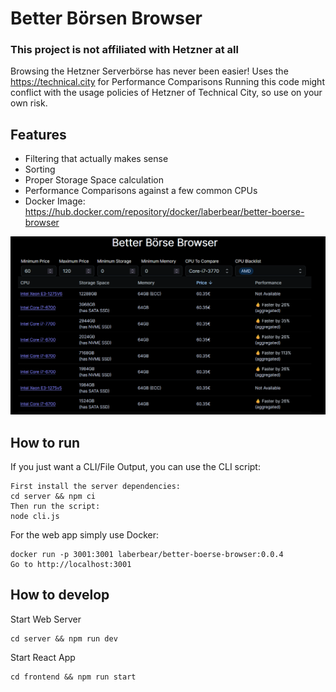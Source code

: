 # Better Börsen Browser

### This project is not affiliated with Hetzner at all

Browsing the Hetzner Serverbörse has never been easier!
Uses the https://technical.city for Performance Comparisons
Running this code might conflict with the usage policies of Hetzner of Technical City, so use on your own risk.

## Features
- Filtering that actually makes sense
- Sorting
- Proper Storage Space calculation
- Performance Comparisons against a few common CPUs
- Docker Image: https://hub.docker.com/repository/docker/laberbear/better-boerse-browser

![Screenshot of the App](image.png "Screenshot of the App")

## How to run

If you just want a CLI/File Output, you can use the CLI script:
```
First install the server dependencies:
cd server && npm ci 
Then run the script:
node cli.js
```

For the web app simply use Docker:
```
docker run -p 3001:3001 laberbear/better-boerse-browser:0.0.4
Go to http://localhost:3001
```

## How to develop

Start Web Server
```
cd server && npm run dev
```

Start React App

```
cd frontend && npm run start
```